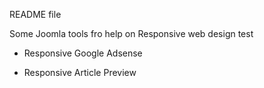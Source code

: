 README file

Some Joomla tools fro help on Responsive web design test

 - Responsive Google Adsense 

 - Responsive Article Preview